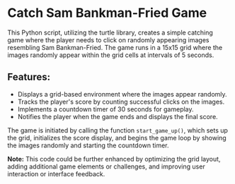 # Catch Sam Bankman-Fried Game

This Python script, utilizing the turtle library, creates a simple catching game where the player needs to click on randomly appearing images resembling Sam Bankman-Fried. The game runs in a 15x15 grid where the images randomly appear within the grid cells at intervals of 5 seconds.

## Features:
- Displays a grid-based environment where the images appear randomly.
- Tracks the player's score by counting successful clicks on the images.
- Implements a countdown timer of 30 seconds for gameplay.
- Notifies the player when the game ends and displays the final score.

The game is initiated by calling the function `start_game_up()`, which sets up the grid, initializes the score display, and begins the game loop by showing the images randomly and starting the countdown timer.

**Note:** This code could be further enhanced by optimizing the grid layout, adding additional game elements or challenges, and improving user interaction or interface feedback.
